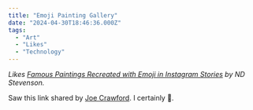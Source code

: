 ```yaml
---
title: "Emoji Painting Gallery"
date: "2024-04-30T18:46:36.000Z"
tags: 
  - "Art"
  - "Likes"
  - "Technology"
---
```


_Likes [Famous Paintings Recreated with Emoji in Instagram Stories](https://www.imfineimfine.com/p/bonus-emoji-painting-gallery) by ND Stevenson._

Saw this link shared by [Joe Crawford](https://artlung.com). I certainly 🤣.

